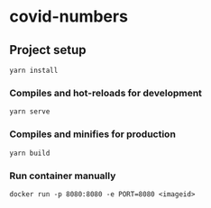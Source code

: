 # covid-numbers

## Project setup
```
yarn install
```

### Compiles and hot-reloads for development
```
yarn serve
```

### Compiles and minifies for production
```
yarn build
```

### Run container manually
```
docker run -p 8080:8080 -e PORT=8080 <imageid>
```



